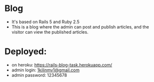 # Blog
* It's based on Rails 5 and Ruby 2.5
* This is a blog where the admin can post and publish articles, and the visitor can view the published articles.

# Deployed:
* on heroku: https://rails-blog-task.herokuapp.com/
* admin login: 1kilinmv1@gmail.com
* admin password: 12345678
